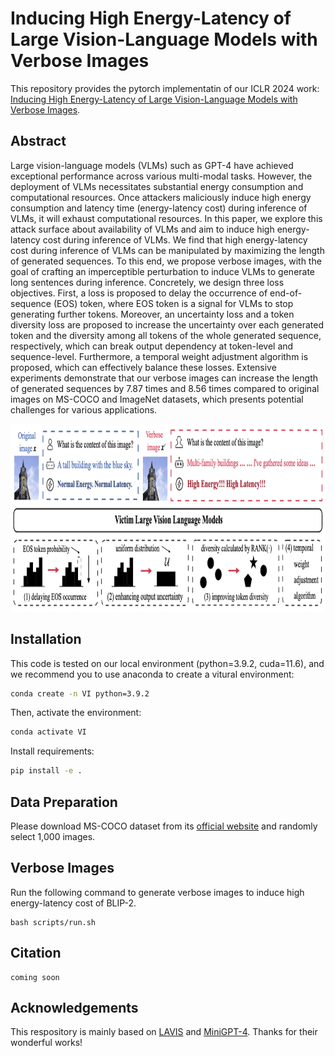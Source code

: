 # Inducing High Energy-Latency of Large Vision-Language Models with Verbose Images

This repository provides the pytorch implementatin of our ICLR 2024 work: [Inducing High Energy-Latency of Large Vision-Language Models with Verbose Images](https://arxiv.org/abs/2401.11170).

## Abstract

Large vision-language models (VLMs) such as GPT-4 have achieved exceptional performance across various multi-modal tasks. However, the deployment of VLMs necessitates substantial energy consumption and computational resources. Once attackers maliciously induce high energy consumption and latency time (energy-latency cost) during inference  of VLMs, it will exhaust computational resources. In this paper, we explore this attack surface about availability of VLMs and aim to induce high energy-latency cost during inference of VLMs. We find that high energy-latency cost during inference of VLMs can be manipulated by maximizing the length of generated sequences. To this end, we propose verbose images, with the goal of crafting an imperceptible perturbation to induce VLMs to generate long sentences during inference. Concretely, we design three loss objectives. First, a loss is proposed to delay the occurrence of end-of-sequence (EOS) token, where EOS token is a signal for VLMs to stop generating further tokens. Moreover, an uncertainty loss and a token diversity loss are proposed to increase the uncertainty over each generated token and the diversity among all tokens of the whole generated sequence, respectively, which can break output dependency at token-level and sequence-level. Furthermore, a temporal weight adjustment algorithm is proposed, which can effectively balance these losses. Extensive experiments demonstrate that our verbose images can increase the length of generated sequences by 7.87 times and 8.56 times compared to original images on MS-COCO and ImageNet datasets, which presents potential challenges for various applications.

<div align=center>
<img src="assets/verbose_images.png" width="800" height="300" alt="Pipeline of ASD"/><br/>
</div>

## Installation

This code is tested on our local environment (python=3.9.2, cuda=11.6), and we recommend you to use anaconda to create a vitural environment:

```bash
conda create -n VI python=3.9.2
```
Then, activate the environment:
```bash
conda activate VI
```

Install requirements:

```bash
pip install -e .
```

## Data Preparation

Please download MS-COCO dataset from its [official
website](https://cocodataset.org/#download) and randomly select 1,000 images.

## Verbose Images

Run the following command to generate verbose images to induce high energy-latency cost of BLIP-2.

```shell
bash scripts/run.sh
```

## Citation

```
coming soon
```

## Acknowledgements

This respository is mainly based on [LAVIS](https://github.com/salesforce/LAVIS) and [MiniGPT-4](https://github.com/Vision-CAIR/MiniGPT-4). Thanks for their wonderful works!
